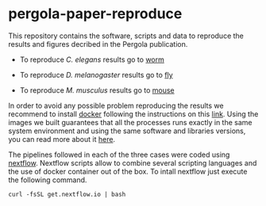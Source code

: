 # pergola-paper-reproduce

This repository contains the software, scripts and data to reproduce the results and figures decribed in the Pergola publication.

* To reproduce *C. elegans* results go to [worm](celegans-pergola-reproduce/README.md) 

* To reproduce *D. melanogaster* results go to [fly](melanogaster-pergola-reproduce/README.md)

* To reproduce *M. musculus* results go to [mouse](mouse-pergola-reproduce/README.md) 

In order to avoid any possible problem reproducing the results we recommend to install [docker](https://www.docker.com/) following the instructions on this [link](https://docs.docker.com/engine/installation/). Using the images we built guarantees that all the processes runs exactly in the same system environment and using the same software and libraries versions, you can read more about it [here](https://peerj.com/articles/1273/).

The pipelines followed in each of the three cases were coded using [nextflow](https://www.nextflow.io/). Nextflow scripts allow to combine several scripting languages and the use of docker container out of the box. To intall nextflow just execute the following command. 

```
curl -fsSL get.nextflow.io | bash
```


